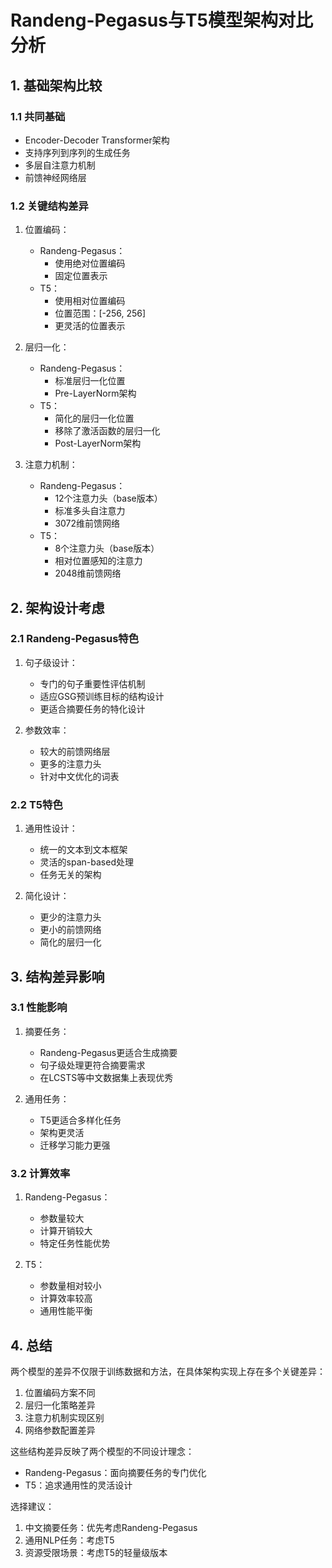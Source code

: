 # Randeng-Pegasus与T5模型架构对比分析

## 1. 基础架构比较

### 1.1 共同基础
- Encoder-Decoder Transformer架构
- 支持序列到序列的生成任务
- 多层自注意力机制
- 前馈神经网络层

### 1.2 关键结构差异
1. 位置编码：
   - Randeng-Pegasus：
     * 使用绝对位置编码
     * 固定位置表示
   - T5：
     * 使用相对位置编码
     * 位置范围：[-256, 256]
     * 更灵活的位置表示

2. 层归一化：
   - Randeng-Pegasus：
     * 标准层归一化位置
     * Pre-LayerNorm架构
   - T5：
     * 简化的层归一化位置
     * 移除了激活函数的层归一化
     * Post-LayerNorm架构

3. 注意力机制：
   - Randeng-Pegasus：
     * 12个注意力头（base版本）
     * 标准多头自注意力
     * 3072维前馈网络
   - T5：
     * 8个注意力头（base版本）
     * 相对位置感知的注意力
     * 2048维前馈网络

## 2. 架构设计考虑

### 2.1 Randeng-Pegasus特色
1. 句子级设计：
   - 专门的句子重要性评估机制
   - 适应GSG预训练目标的结构设计
   - 更适合摘要任务的特化设计

2. 参数效率：
   - 较大的前馈网络层
   - 更多的注意力头
   - 针对中文优化的词表

### 2.2 T5特色
1. 通用性设计：
   - 统一的文本到文本框架
   - 灵活的span-based处理
   - 任务无关的架构

2. 简化设计：
   - 更少的注意力头
   - 更小的前馈网络
   - 简化的层归一化

## 3. 结构差异影响

### 3.1 性能影响
1. 摘要任务：
   - Randeng-Pegasus更适合生成摘要
   - 句子级处理更符合摘要需求
   - 在LCSTS等中文数据集上表现优秀

2. 通用任务：
   - T5更适合多样化任务
   - 架构更灵活
   - 迁移学习能力更强

### 3.2 计算效率
1. Randeng-Pegasus：
   - 参数量较大
   - 计算开销较大
   - 特定任务性能优势

2. T5：
   - 参数量相对较小
   - 计算效率较高
   - 通用性能平衡

## 4. 总结

两个模型的差异不仅限于训练数据和方法，在具体架构实现上存在多个关键差异：
1. 位置编码方案不同
2. 层归一化策略差异
3. 注意力机制实现区别
4. 网络参数配置差异

这些结构差异反映了两个模型的不同设计理念：
- Randeng-Pegasus：面向摘要任务的专门优化
- T5：追求通用性的灵活设计

选择建议：
1. 中文摘要任务：优先考虑Randeng-Pegasus
2. 通用NLP任务：考虑T5
3. 资源受限场景：考虑T5的轻量级版本
